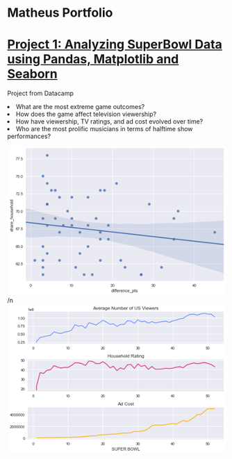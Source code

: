 # Matheus Portfolio

# [Project 1: Analyzing SuperBowl Data using Pandas, Matplotlib and Seaborn](https://github.com/Archieks/SuperBowl.git)

Project from Datacamp

<li>What are the most extreme game outcomes?</li>
<li>How does the game affect television viewership?</li>
<li>How have viewership, TV ratings, and ad cost evolved over time?</li>
<li>Who are the most prolific musicians in terms of halftime show performances?</li>

![](/images/difference_pts_plt.png) 
/n
![](/images/viewership_ads.png)
